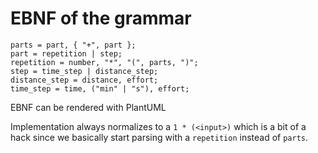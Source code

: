 # EBNF of the grammar

    parts = part, { "+", part };
    part = repetition | step;
    repetition = number, "*", "(", parts, ")"; 
    step = time_step | distance_step;
    distance_step = distance, effort;
    time_step = time, ("min" | "s"), effort;

EBNF can be rendered with PlantUML  

Implementation always normalizes to a `1 * (<input>)` which is a bit of a hack
since we basically start parsing with a `repetition` instead of `parts`. 